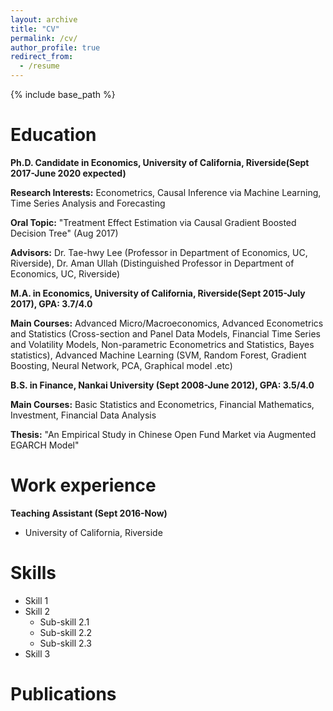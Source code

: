 ```yaml
---
layout: archive
title: "CV"
permalink: /cv/
author_profile: true
redirect_from:
  - /resume
---
```


{% include base_path %}

Education
======

**Ph.D. Candidate in Economics, University of California, Riverside(Sept 2017-June 2020 expected)**

**Research Interests:** Econometrics, Causal Inference via Machine Learning, Time Series Analysis and Forecasting

**Oral Topic:** "Treatment Effect Estimation via Causal Gradient Boosted Decision Tree" (Aug 2017)

**Advisors:** Dr. Tae-hwy Lee (Professor in Department of Economics, UC, Riverside), Dr. Aman Ullah (Distinguished Professor in Department of Economics, UC, Riverside)

**M.A. in Economics, University of California, Riverside(Sept 2015-July 2017), GPA: 3.7/4.0**

**Main Courses:** Advanced Micro/Macroeconomics, Advanced Econometrics and Statistics (Cross-section and Panel Data Models, Financial Time Series and Volatility Models, Non-parametric Econometrics and Statistics, Bayes statistics), Advanced Machine Learning (SVM, Random Forest, Gradient Boosting, Neural Network, PCA, Graphical model .etc)

**B.S. in Finance, Nankai University (Sept 2008-June 2012), GPA: 3.5/4.0**

**Main Courses:** Basic Statistics and Econometrics, Financial Mathematics, Investment, Financial Data Analysis

**Thesis:** "An Empirical Study in Chinese Open Fund Market via Augmented EGARCH Model"


Work experience
======

**Teaching Assistant (Sept 2016-Now)**
  * University of California, Riverside

Skills
======
* Skill 1
* Skill 2
  * Sub-skill 2.1
  * Sub-skill 2.2
  * Sub-skill 2.3
* Skill 3

Publications
======
